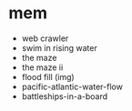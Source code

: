 # mem

- web crawler
- swim in rising water
- the maze
- the maze ii
- flood fill (img)
- pacific-atlantic-water-flow
- battleships-in-a-board
